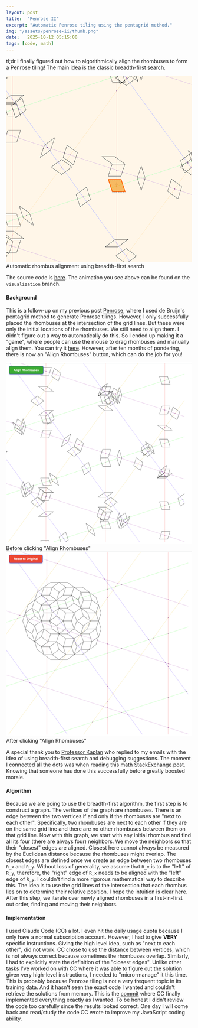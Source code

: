 ```yaml
---
layout: post
title:  "Penrose II"
excerpt: "Automatic Penrose tiling using the pentagrid method."
img: "/assets/penrose-ii/thumb.png"
date:   2025-10-12 05:15:00
tags: [code, math]
---
```


tl;dr I finally figured out how to algorithmically align the rhombuses to form a Penrose tiling!
The main idea is the classic [breadth-first search](https://en.wikipedia.org/wiki/Breadth-first_search).

<div class="art">
  <div class="penrosepiece">
    <img src="/assets/penrose-ii/penrose-alignment.gif" alt="Penrose animation" />
    <div class="caption">Automatic rhombus alignment using breadth-first search</div>
  </div>
</div>

The source code is [here](https://github.com/fanyangxyz/penrose-diy).
The animation you see above can be found on the `visualization` branch.


#### Background

This is a follow-up on my previous post [Penrose](/penrose/), 
where I used de Bruijn's pentagrid method to generate Penrose tilings.
However, I only successfully placed the rhombuses at the intersection of the grid lines.
But these were only the initial locations of the rhombuses. 
We still need to align them.
I didn't figure out a way to automatically do this.
So I ended up making it a "game", where people can use the mouse to drag rhombuses and manually align them.
You can try it [here](https://fanyangxyz.github.io/penrose-diy/).
However, after ten months of pondering, there is now an "Align Rhombuses" button, 
which can do the job for you!

<div class="art">
  <div class="crochetpiece">
    <img src="/assets/penrose-ii/before.png" alt="Penrose game before" />
    <div class="caption">Before clicking "Align Rhombuses"</div>
  </div>
  <div class="crochetpiece">
    <img src="/assets/penrose-ii/after.png" alt="Penrose game after" />
    <div class="caption">After clicking "Align Rhombuses"</div>
  </div>
</div>

A special thank you to [Professor Kaplan](https://cs.uwaterloo.ca/~csk/)
who replied to my emails with the idea of using breadth-first search and debugging suggestions.
The moment I connected all the dots was when reading this [math StackExchange post](https://math.stackexchange.com/questions/3465244/properly-drawing-a-penrose-tiling-using-the-pentagrid-method).
Knowing that someone has done this successfully before greatly boosted morale.


#### Algorithm
Because we are going to use the breadth-first algorithm, the first step is to construct a graph.
The vertices of the graph are rhombuses.
There is an edge between the two vertices if and only if the rhombuses are "next to each other".
Specifically, two rhombuses are next to each other if they are on the same grid line 
and there are no other rhombuses between them on that grid line.
Now with this graph, we start with any initial rhombus and find all its four (there are always four) neighbors.
We move the neighbors so that their "closest" edges are aligned.
Closest here cannot always be measured by the Euclidean distance because the rhombuses might overlap.
The closest edges are defined once we create an edge between two rhombuses `R_x` and `R_y`.
Without loss of generality, we assume that `R_x` is to the "left" of `R_y`,
therefore, the "right" edge of `R_x` needs to be aligned with the "left" edge of `R_y`.
I couldn't find a more rigorous mathematical way to describe this.
The idea is to use the grid lines of the intersection that each rhombus lies on to
determine their relative position.
I hope the intuition is clear here.
After this step, we iterate over newly aligned rhombuses in a first-in-first out order, 
finding and moving their neighbors.


#### Implementation
I used Claude Code (CC) a lot. 
I even hit the daily usage quota because I only have a normal subscription account.
However, I had to give __VERY__ specific instructions.
Giving the high level idea, such as "next to each other", did not work.
CC chose to use the distance between vertices, 
which is not always correct because sometimes the rhombuses overlap.
Similarly, I had to explicitly state the definition of the "closest edges".
Unlike other tasks I've worked on with CC where it was able to figure out the solution given very high-level instructions,
I needed to "micro-manage" it this time.
This is probably because Penrose tiling is not a very frequent topic in its training data.
And it hasn't seen the exact code I wanted and couldn't retrieve the solutions from memory.
This is the [commit](https://github.com/fanyangxyz/penrose-diy/commit/6f1f3743de48b54709fbf3caac2db8531ee9ed95) where
CC finally implemented everything exactly as I wanted.
To be honest I didn't review the code too carefully since the results looked correct.
One day I will come back and read/study the code CC wrote to improve my JavaScript coding ability.
